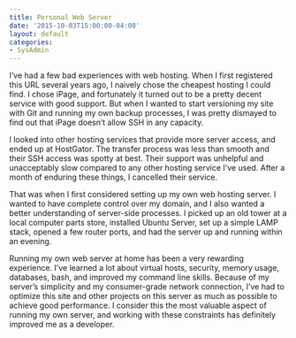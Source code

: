 ```yaml
---
title: Personal Web Server
date: '2015-10-03T15:00:00-04:00'
layout: default
categories:
- SysAdmin
---
```

I’ve had a few bad experiences with web hosting. When I first registered this URL several years ago, I naively chose the cheapest hosting I could find. I chose iPage, and fortunately it turned out to be a pretty decent service with good support. But when I wanted to start versioning my site with Git and running my own backup processes, I was pretty dismayed to find out that iPage doesn’t allow SSH in any capacity.



I looked into other hosting services that provide more server access, and ended up at HostGator. The transfer process was less than smooth and their SSH access was spotty at best. Their support was unhelpful and unacceptably slow compared to any other hosting service I’ve used. After a month of enduring these things, I cancelled their service.



That was when I first considered setting up my own web hosting server. I wanted to have complete control over my domain, and I also wanted a better understanding of server-side processes. I picked up an old tower at a local computer parts store, installed Ubuntu Server, set up a simple LAMP stack, opened a few router ports, and had the server up and running within an evening.



Running my own web server at home has been a very rewarding experience. I’ve learned a lot about virtual hosts, security, memory usage, databases, bash, and improved my command line skills. Because of my server’s simplicity and my consumer-grade network connection, I’ve had to optimize this site and other projects on this server as much as possible to achieve good performance. I consider this the most valuable aspect of running my own server, and working with these constraints has definitely improved me as a developer.

